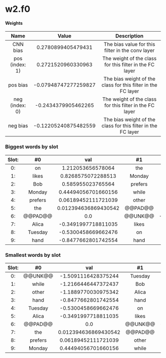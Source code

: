 # w2.f0
#### Weights
Name | Value | Description
:--: | :--: | :--:
CNN bias | 0.2780899405479431 | The bias value for this filter in the conv layer
pos (index: 1) | 0.2721520960330963| The weight of the class for this filter in the FC layer
pos bias | -0.07948747277259827| The bias weight of the class for this filter in the FC layer
neg (index: 0) | -0.2434379905462265| The weight of the class for this filter in the FC layer
neg bias | -0.12205240875482559| The bias weight of the class for this filter in the FC layer
### Biggest words by slot
Slot: |#0 | val | #1 | val
:--: | :--: | :--: | :--: | :--:
0: | on | 1.212053656578064 | the | 1.1067914962768555
1: | likes | 0.8268575072288513 | Monday | 0.38021281361579895
2: | Bob | 0.585955023765564 | prefers | 0.3706529438495636
3: | Monday | 0.44494056701660156 | while | 0.3674594461917877
4: | prefers | 0.06189452111721039 | other | 0.28761836886405945
5: | the | 0.012394636869430542 | @@PAD@@ | 0.0
6: | @@PAD@@ | 0.0 | @@UNK@@ | -0.0018558204174041748
7: | Alica | -0.3491997718811035 | likes | -0.003730595111846924
8: | Tuesday | -0.5300458669662476 | on | -0.11965322494506836
9: | hand | -0.8477662801742554 | hand | -0.15546990931034088
### Smallest words by slot
Slot: |#0 | val | #1 | val
:--: | :--: | :--: | :--: | :--:
0: | @@UNK@@ | -1.5091116428375244 | Tuesday | -0.9019237756729126
1: | while | -1.2166446447372437 | Bob | -0.6127693057060242
2: | other | -1.1889770030975342 | Alica | -0.40878981351852417
3: | hand | -0.8477662801742554 | hand | -0.15546990931034088
4: | Tuesday | -0.5300458669662476 | on | -0.11965322494506836
5: | Alica | -0.3491997718811035 | likes | -0.003730595111846924
6: | @@PAD@@ | 0.0 | @@UNK@@ | -0.0018558204174041748
7: | the | 0.012394636869430542 | @@PAD@@ | 0.0
8: | prefers | 0.06189452111721039 | other | 0.28761836886405945
9: | Monday | 0.44494056701660156 | while | 0.3674594461917877
